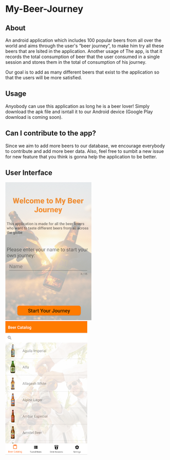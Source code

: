 # My-Beer-Journey

## About
An android application which includes 100 popular beers from all over the world and aims through the user's “beer journey”, to make him try all these beers that are lsited in the application. Another usage of The app, is that it records the total consumption of beer that the user consumed in a single session and stores them in the total of consumption of his journey. 

Our goal is to add as many different beers that exist to the application so that the users will be more satisfied.

## Usage 

Anyobody can use this application as long he is a beer lover!
Simply download the apk file and isntall it to our Android device (Google Play download is coming soon).

## Can I contribute to the app?
Since we aim to add more beers to our database, we encourage everybody to contribute and add more beer data.
Also, feel free to sumbit a new issue for new feature that you think is gonna help the application to be better. 

## User Interface
![Image description](/images-readme/welcome.png)
![Image description](/images-readme/example.png)


